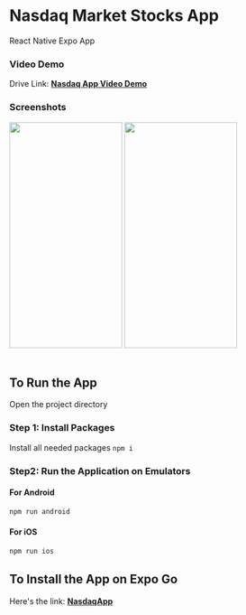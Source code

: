 # Nasdaq Market Stocks App
React Native Expo App

### Video Demo

Drive Link: [**Nasdaq App Video Demo**](https://drive.google.com/file/d/1Qab1ei3AUYgWLKrG616LZFAZFmrnkmkR/view?usp=sharing) 

### Screenshots

<img src="https://github.com/fady-zakaria/nasdaq-stocks-app/assets/77215538/d9c0b5e9-b2f8-4e88-9679-113060ddbd21" width="200" height="400" >

<img src="https://github.com/fady-zakaria/nasdaq-stocks-app/assets/77215538/0ffae18b-67f4-40b6-9ff8-84c7aaf3e128" width="200" height="400" >

<br/>
<br/>

## To Run the App
Open the project directory 
### Step 1: Install Packages
Install all needed packages `npm i` 

### Step2: Run the Application on Emulators 
#### For Android

```bash
npm run android
```

#### For iOS
```bash
npm run ios
```
## To Install the App on Expo Go 
Here's the link: [**NasdaqApp**](https://expo.dev/preview/update?message=Nasdaq%20Stocks%20App&updateRuntimeVersion=1.0.0&createdAt=2024-06-10T10%3A45%3A33.532Z&slug=exp&projectId=370c64d3-80f1-4938-beb6-3c087cdc07a4&group=4094ca60-0afb-40a5-ae85-e5064c20e40b) 

